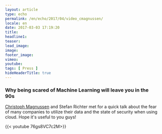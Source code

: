 ```yaml
---
layout: article
type: echo
permalink: /en/echo/2017/04/video_cmagnussen/
locale: en
date: 2017-03-03 17:19:20
title: 
headline1: 
teaser: 
lead_image:
image:
footer_image:
vimeo: 
youtube:
tags: [ Press ]
hideHeaderTitle: true
---
```


### Why being scared of Machine Learning will leave you in the 90s

[Christoph Magnussen](http://christophmagnussen.com/) and Stefan Richter met for a quick talk about the fear of many companies to utilize their data and the state of security when using cloud. Hope it's useful to you guys!

{{< youtube 76gs8VC7c2M>}}
<!--more-->



